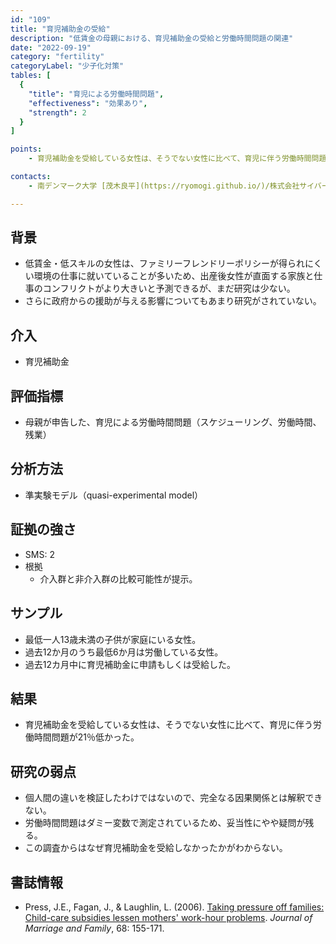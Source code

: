 ```yaml
---
id: "109"
title: "育児補助金の受給"
description: "低賃金の母親における、育児補助金の受給と労働時間問題の関連"
date: "2022-09-19"
category: "fertility"
categoryLabel: "少子化対策"
tables: [
  {
    "title": "育児による労働時間問題",
    "effectiveness": "効果あり",
    "strength": 2
  }
]

points:
    - 育児補助金を受給している女性は、そうでない女性に比べて、育児に伴う労働時間問題が21％低い。

contacts:
    - 南デンマーク大学 [茂木良平](https://ryomogi.github.io/)/株式会社サイバーエージェント経済学社会実装チーム

---
```


## 背景
- 低賃金・低スキルの女性は、ファミリーフレンドリーポリシーが得られにくい環境の仕事に就いていることが多いため、出産後女性が直面する家族と仕事のコンフリクトがより大きいと予測できるが、まだ研究は少ない。
- さらに政府からの援助が与える影響についてもあまり研究がされていない。


## 介入
- 育児補助金

## 評価指標
- 母親が申告した、育児による労働時間問題（スケジューリング、労働時間、残業）

## 分析方法
- 準実験モデル（quasi-experimental model）

## 証拠の強さ
- SMS: 2
- 根拠 
  - 介入群と非介入群の比較可能性が提示。

## サンプル
- 最低一人13歳未満の子供が家庭にいる女性。
- 過去12か月のうち最低6か月は労働している女性。
- 過去12カ月中に育児補助金に申請もしくは受給した。


## 結果
- 育児補助金を受給している女性は、そうでない女性に比べて、育児に伴う労働時間問題が21％低かった。

## 研究の弱点
- 個人間の違いを検証したわけではないので、完全なる因果関係とは解釈できない。
- 労働時間問題はダミー変数で測定されているため、妥当性にやや疑問が残る。
- この調査からはなぜ育児補助金を受給しなかったかがわからない。


## 書誌情報
- Press, J.E., Fagan, J., & Laughlin, L. (2006). [Taking pressure off families: Child-care subsidies lessen mothers' work-hour problems](https://onlinelibrary.wiley.com/doi/full/10.1111/j.1741-3737.2006.00240.x). *Journal of Marriage and Family*, 68: 155-171.